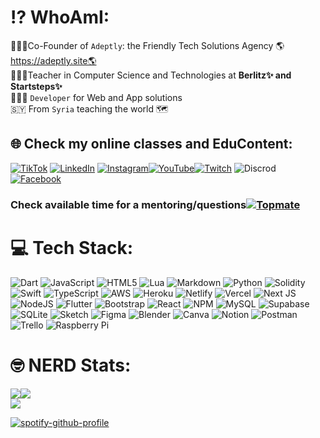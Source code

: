 # ⁉️ WhoAmI:
👷🏼‍♂️Co-Founder of <code>Adeptly</code>: the Friendly Tech Solutions Agency 🌎https://adeptly.site🌎
<br>🧑🏼‍🏫Teacher in Computer Science and Technologies at <b>Berlitz✨ and Startsteps✨</b>
<br>👨🏼‍💻 <code>Developer</code> for Web and App solutions<br>
🇸🇾 From <code>Syria</code> teaching the world 🗺


## 🌐 Check my online classes and EduContent:
[![TikTok](https://img.shields.io/badge/TikTok-%23000000.svg?logo=TikTok&logoColor=white)](https://tiktok.com/@codingwithadi) 
[![LinkedIn](https://img.shields.io/badge/LinkedIn-%230077B5.svg?logo=linkedin&logoColor=white)](https://linkedin.com/in/codingwithadi) 
[![Instagram](https://img.shields.io/badge/Instagram-%23E4405F.svg?logo=Instagram&logoColor=white)](https://instagram.com/codingwithadi)[![YouTube](https://img.shields.io/badge/YouTube-%23FF0000.svg?logo=YouTube&logoColor=white)](https://youtube.com/@codingwithadi)[![Twitch](https://img.shields.io/badge/Twitch-%239146FF.svg?logo=Twitch&logoColor=white)](https://twitch.tv/codingwithadi) 
![Discrod](https://dcbadge.vercel.app/api/shield/712602397553459261) <br>
[![Facebook](https://img.shields.io/badge/Facebook-%231877F2.svg?logo=Facebook&logoColor=white)](https://facebook.com/codingwithadi) 
### Check available time for a mentoring/questions[![Topmate](https://topmate-readme-badge.onrender.com/codingwithadi?style=for-the-badge)](https://topmate.io/codingwithadi)

# 💻 Tech Stack:
![Dart](https://img.shields.io/badge/dart-%230175C2.svg?style=for-the-badge&logo=dart&logoColor=white) ![JavaScript](https://img.shields.io/badge/javascript-%23323330.svg?style=for-the-badge&logo=javascript&logoColor=%23F7DF1E) ![HTML5](https://img.shields.io/badge/html5-%23E34F26.svg?style=for-the-badge&logo=html5&logoColor=white) ![Lua](https://img.shields.io/badge/lua-%232C2D72.svg?style=for-the-badge&logo=lua&logoColor=white) ![Markdown](https://img.shields.io/badge/markdown-%23000000.svg?style=for-the-badge&logo=markdown&logoColor=white) ![Python](https://img.shields.io/badge/python-3670A0?style=for-the-badge&logo=python&logoColor=ffdd54) ![Solidity](https://img.shields.io/badge/Solidity-%23363636.svg?style=for-the-badge&logo=solidity&logoColor=white) ![Swift](https://img.shields.io/badge/swift-F54A2A?style=for-the-badge&logo=swift&logoColor=white) ![TypeScript](https://img.shields.io/badge/typescript-%23007ACC.svg?style=for-the-badge&logo=typescript&logoColor=white) ![AWS](https://img.shields.io/badge/AWS-%23FF9900.svg?style=for-the-badge&logo=amazon-aws&logoColor=white) ![Heroku](https://img.shields.io/badge/heroku-%23430098.svg?style=for-the-badge&logo=heroku&logoColor=white) ![Netlify](https://img.shields.io/badge/netlify-%23000000.svg?style=for-the-badge&logo=netlify&logoColor=#00C7B7) ![Vercel](https://img.shields.io/badge/vercel-%23000000.svg?style=for-the-badge&logo=vercel&logoColor=white) ![Next JS](https://img.shields.io/badge/Next-black?style=for-the-badge&logo=next.js&logoColor=white) ![NodeJS](https://img.shields.io/badge/node.js-6DA55F?style=for-the-badge&logo=node.js&logoColor=white) ![Flutter](https://img.shields.io/badge/Flutter-%2302569B.svg?style=for-the-badge&logo=Flutter&logoColor=white) ![Bootstrap](https://img.shields.io/badge/bootstrap-%23563D7C.svg?style=for-the-badge&logo=bootstrap&logoColor=white) ![React](https://img.shields.io/badge/react-%2320232a.svg?style=for-the-badge&logo=react&logoColor=%2361DAFB) ![NPM](https://img.shields.io/badge/NPM-%23000000.svg?style=for-the-badge&logo=npm&logoColor=white) ![MySQL](https://img.shields.io/badge/mysql-%2300f.svg?style=for-the-badge&logo=mysql&logoColor=white)     ![Supabase](https://img.shields.io/badge/Supabase-3ECF8E?style=for-the-badge&logo=supabase&logoColor=white) ![SQLite](https://img.shields.io/badge/sqlite-%2307405e.svg?style=for-the-badge&logo=sqlite&logoColor=white) ![Sketch](https://img.shields.io/badge/Sketch-FFB387?style=for-the-badge&logo=sketch&logoColor=black)     ![Figma](https://img.shields.io/badge/figma-%23F24E1E.svg?style=for-the-badge&logo=figma&logoColor=white) ![Blender](https://img.shields.io/badge/blender-%23F5792A.svg?style=for-the-badge&logo=blender&logoColor=white) ![Canva](https://img.shields.io/badge/Canva-%2300C4CC.svg?style=for-the-badge&logo=Canva&logoColor=white) ![Notion](https://img.shields.io/badge/Notion-%23000000.svg?style=for-the-badge&logo=notion&logoColor=white) ![Postman](https://img.shields.io/badge/Postman-FF6C37?style=for-the-badge&logo=postman&logoColor=white) ![Trello](https://img.shields.io/badge/Trello-%23026AA7.svg?style=for-the-badge&logo=Trello&logoColor=white) ![Raspberry Pi](https://img.shields.io/badge/-RaspberryPi-C51A4A?style=for-the-badge&logo=Raspberry-Pi)
# 🤓 NERD Stats:
![](https://github-readme-stats.vercel.app/api?username=Othmanadi&theme=jolly&hide_border=false&include_all_commits=true&count_private=true)![](https://github-readme-streak-stats.herokuapp.com/?user=Othmanadi&theme=jolly&hide_border=false)<br/>
![](https://github-readme-stats.vercel.app/api/top-langs/?username=Othmanadi&theme=jolly&hide_border=false&include_all_commits=true&count_private=true&layout=compact)

[![spotify-github-profile](https://spotify-github-profile.vercel.app/api/view?uid=1162699845&cover_image=true&theme=default&show_offline=false?username=anuraghazra&show_icons=true&theme=tokyonight)](https://spotify-github-profile.vercel.app/api/view?uid=1162699845&redirect=true)
